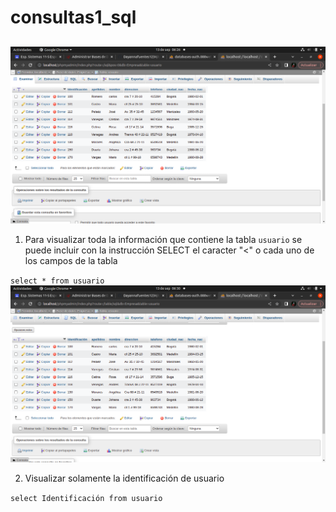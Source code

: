 # consultas1_sql

##

![consulta usuario](/img/tabla%20usuario.png "tabla usuario")

1. Para visualizar toda la información que contiene la tabla `usuario` se puede incluir con la instrucción SELECT el caracter "<" o cada uno de los campos de la tabla

`select * from usuario`
![consulta1](/img/consulta1.png "consulta1")

2. Visualizar solamente la identificación de usuario

`select Identificación from usuario`